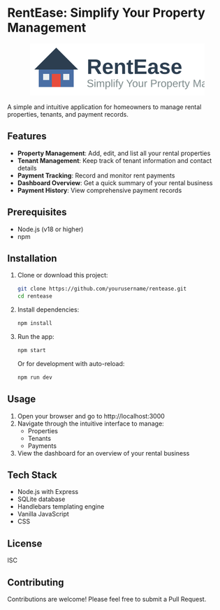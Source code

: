 # RentEase: Simplify Your Property Management

<div align="center">
  <img src="public/images/rentease-logo.svg" alt="RentEase Logo" width="400">
</div>

A simple and intuitive application for homeowners to manage rental properties, tenants, and payment records.

## Features
- **Property Management**: Add, edit, and list all your rental properties
- **Tenant Management**: Keep track of tenant information and contact details
- **Payment Tracking**: Record and monitor rent payments
- **Dashboard Overview**: Get a quick summary of your rental business
- **Payment History**: View comprehensive payment records

## Prerequisites
- Node.js (v18 or higher)
- npm

## Installation
1. Clone or download this project:
   ```bash
   git clone https://github.com/yourusername/rentease.git
   cd rentease
   ```

2. Install dependencies:
   ```bash
   npm install
   ```

3. Run the app:
   ```bash
   npm start
   ```
   
   Or for development with auto-reload:
   ```bash
   npm run dev
   ```

## Usage
1. Open your browser and go to http://localhost:3000
2. Navigate through the intuitive interface to manage:
   - Properties
   - Tenants
   - Payments
3. View the dashboard for an overview of your rental business

## Tech Stack
- Node.js with Express
- SQLite database
- Handlebars templating engine
- Vanilla JavaScript
- CSS

## License
ISC

## Contributing
Contributions are welcome! Please feel free to submit a Pull Request.

